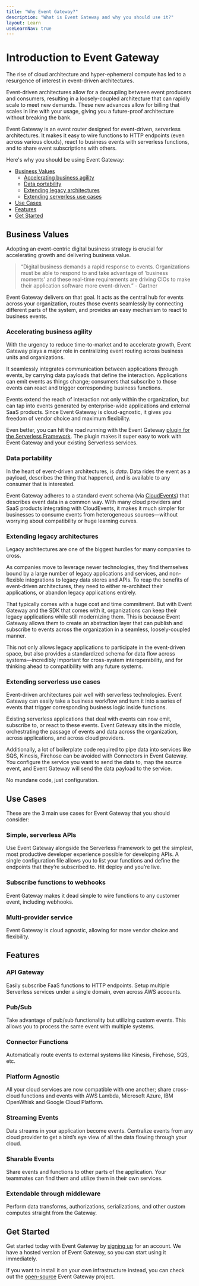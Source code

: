 ```yaml
---
title: "Why Event Gateway?"
description: "What is Event Gateway and why you should use it?"
layout: Learn
useLearnNav: true
---
```


# Introduction to Event Gateway

The rise of cloud architecture and hyper-ephemeral compute has led to a resurgence of interest in event-driven architectures.

Event-driven architectures allow for a decoupling between event producers and consumers, resulting in a loosely-coupled architecture that can rapidly scale to meet new demands. These new advances allow for billing that scales in line with your usage, giving you a future-proof architecture without breaking the bank.

Event Gateway is an event router designed for event-driven, serverless architectures. It makes it easy to wire functions to HTTP endpoints (even across various clouds), react to business events with serverless functions, and to share event subscriptions with others.

Here's why you should be using Event Gateway:

- [Business Values](#business-values)
  - [Accelerating business agility](#accelerating-business-agility)
  - [Data portability](#data-portability)
  - [Extending legacy architectures](#extending-legacy-architectures)
  - [Extending serverless use cases](#extending-serverless-use-cases)
- [Use Cases](#use-cases)
- [Features](#features)
- [Get Started](#get-started)

## Business Values

Adopting an event-centric digital business strategy is crucial for accelerating growth and delivering business value.

> “Digital business demands a rapid response to events. Organizations must be able to respond to and take advantage of 'business moments' and these real-time requirements are driving CIOs to make their application software more event-driven.” - Gartner

Event Gateway delivers on that goal. It acts as the central hub for events across your organization, routes those events seamlessly by connecting different parts of the system, and provides an easy mechanism to react to business events.

### Accelerating business agility

With the urgency to reduce time-to-market and to accelerate growth, Event Gateway plays a major role in centralizing event routing across business units and organizations.

It seamlessly integrates communication between applications through events, by carrying data payloads that define the interaction. Applications can emit events as things change; consumers that subscribe to those events can react and trigger corresponding business functions.

Events extend the reach of interaction not only within the organization, but can tap into events generated by enterprise-wide applications and external SaaS products. Since Event Gateway is cloud-agnostic, it gives you freedom of vendor choice and maximum flexibility.

Even better, you can hit the road running with the Event Gateway <a href="https://github.com/serverless/serverless-event-gateway-plugin" target="_blank">plugin for the Serverless Framework</a>. The plugin makes it super easy to work with Event Gateway and your existing Serverless services.

### Data portability

In the heart of event-driven architectures, is _data_. Data rides the event as a payload, describes the thing that happened, and is available to any consumer that is interested.

Event Gateway adheres to a standard event schema (via <a href="http://cloudevents.io/" target="_blank">CloudEvents</a>) that describes event data in a common way. With many cloud providers and SaaS products integrating with CloudEvents, it makes it much simpler for businesses to consume events from heterogeneous sources—without worrying about compatibility or huge learning curves.

### Extending legacy architectures

Legacy architectures are one of the biggest hurdles for many companies to cross.

As companies move to leverage newer technologies, they find themselves bound by a large number of legacy applications and services, and non-flexible integrations to legacy data stores and APIs. To reap the benefits of event-driven architectures, they need to either re-architect their applications, or abandon legacy applications entirely.

That typically comes with a huge cost and time commitment. But with Event Gateway and the SDK that comes with it, organizations can keep their legacy applications while still modernizing them. This is because Event Gateway allows them to create an abstraction layer that can publish and subscribe to events across the organization in a seamless, loosely-coupled manner.

This not only allows legacy applications to participate in the event-driven space, but also provides a standardized schema for data flow across systems—incredibly important for cross-system interoperability, and for thinking ahead to compatibility with any future systems.

### Extending serverless use cases

Event-driven architectures pair well with serverless technologies. Event Gateway can easily take a business workflow and turn it into a series of events that trigger corresponding business logic inside functions.

Existing serverless applications that deal with events can now emit, subscribe to, or react to these events. Event Gateway sits in the middle, orchestrating the passage of events and data across the organization, across applications, and across cloud providers.

Additionally, a lot of boilerplate code required to pipe data into services like SQS, Kinesis, Firehose can be avoided with Connectors in Event Gateway. You configure the service you want to send the data to, map the source event, and Event Gateway will send the data payload to the service.

No mundane code, just configuration.

## Use Cases

These are the 3 main use cases for Event Gateway that you should consider:

### Simple, serverless APIs

Use Event Gateway alongside the Serverless Framework to get the simplest, most productive developer experience possible for developing APIs. A single configuration file allows you to list your functions and define the endpoints that they’re subscribed to. Hit deploy and you’re live.

### Subscribe functions to webhooks

Event Gateway makes it dead simple to wire functions to any customer event, including webhooks.

### Multi-provider service

Event Gateway is cloud agnostic, allowing for more vendor choice and flexibility.

## Features

### API Gateway

Easily subscribe FaaS functions to HTTP endpoints. Setup multiple Serverless services under a single domain, even across AWS accounts.

### Pub/Sub

Take advantage of pub/sub functionality but utilizing custom events. This allows you to process the same event with multiple systems.

### Connector Functions

Automatically route events to external systems like Kinesis, Firehose, SQS, etc.

### Platform Agnostic

All your cloud services are now compatible with one another; share cross-cloud functions and events with AWS Lambda, Microsoft Azure, IBM OpenWhisk and Google Cloud Platform.

### Streaming Events

Data streams in your application become events. Centralize events from any cloud provider to get a bird’s eye view of all the data flowing through your cloud.

### Sharable Events

Share events and functions to other parts of the application. Your teammates can find them and utilize them in their own services.

### Extendable through middleware

Perform data transforms, authorizations, serializations, and other custom computes straight from the Gateway.

## Get Started

Get started today with Event Gateway by <a href="https://dashboard.serverless.com" target="_blank">signing up</a> for an account. We have a hosted version of Event Gateway, so you can start using it immediately.

If you want to install it on your own infrastructure instead, you can check out the <a href="https://github.com/serverless/event-gateway" target="_blank">open-source</a> Event Gateway project.
